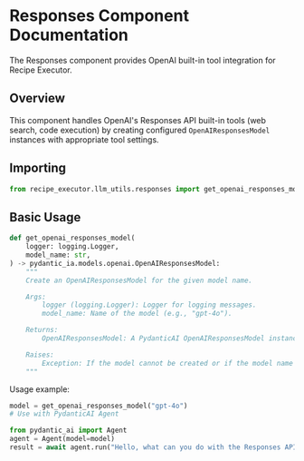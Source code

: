 # Responses Component Documentation

The Responses component provides OpenAI built-in tool integration for Recipe Executor.

## Overview

This component handles OpenAI's Responses API built-in tools (web search, code execution)
by creating configured `OpenAIResponsesModel` instances with appropriate tool settings.

## Importing

```python
from recipe_executor.llm_utils.responses import get_openai_responses_model
```

## Basic Usage

```python
def get_openai_responses_model(
    logger: logging.Logger,
    model_name: str,
) -> pydantic_ia.models.openai.OpenAIResponsesModel:
    """
    Create an OpenAIResponsesModel for the given model name.

    Args:
        logger (logging.Logger): Logger for logging messages.
        model_name: Name of the model (e.g., "gpt-4o").

    Returns:
        OpenAIResponsesModel: A PydanticAI OpenAIResponsesModel instance .

    Raises:
        Exception: If the model cannot be created or if the model name is invalid.
    """
```

Usage example:

```python
model = get_openai_responses_model("gpt-4o")
# Use with PydanticAI Agent

from pydantic_ai import Agent
agent = Agent(model=model)
result = await agent.run("Hello, what can you do with the Responses API?")
```
